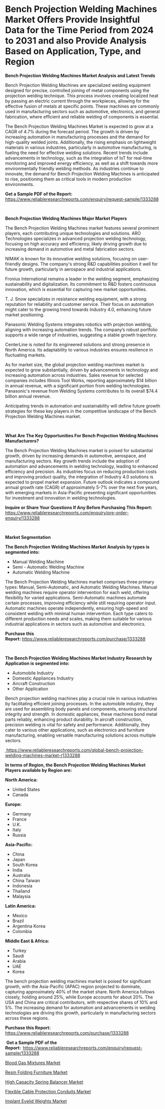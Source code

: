 <p><h1>Bench Projection Welding Machines Market Offers Provide Insightful Data for the Time Period from 2024 to 2031 and also Provide Analysis Based on Application, Type, and Region</h1></p><p><strong>Bench Projection Welding Machines Market Analysis and Latest Trends</strong></p>
<p><p>Bench Projection Welding Machines are specialized welding equipment designed for precise, controlled joining of metal components using the projection welding technique. This process involves creating localized heat by passing an electric current through the workpieces, allowing for the effective fusion of metals at specific points. These machines are commonly used in manufacturing sectors such as automotive, electronics, and general fabrication, where efficient and reliable welding of components is essential.</p><p>The Bench Projection Welding Machines Market is expected to grow at a CAGR of 4.7% during the forecast period. The growth is driven by increasing automation in manufacturing processes and the demand for high-quality welded joints. Additionally, the rising emphasis on lightweight materials in various industries, particularly in automotive manufacturing, is fueling the need for effective welding solutions. Recent trends include advancements in technology, such as the integration of IoT for real-time monitoring and improved energy efficiency, as well as a shift towards more environmentally friendly welding methods. As industries continue to innovate, the demand for Bench Projection Welding Machines is anticipated to rise, positioning them as critical tools in modern production environments.</p></p>
<p><strong>Get a Sample PDF of the Report:&nbsp;</strong> <a href="https://www.reliableresearchreports.com/enquiry/request-sample/1333288?utm_campaign=114&utm_medium=2&utm_source=Github&utm_content=ia&utm_term=27122024&utm_id=bench-projection-welding-machines">https://www.reliableresearchreports.com/enquiry/request-sample/1333288</a></p>
<p>&nbsp;</p>
<p><strong>Bench Projection Welding Machines Major Market Players</strong></p>
<p><p>The Bench Projection Welding Machines market features several prominent players, each contributing unique technologies and solutions. ARO Technologies specializes in advanced projection welding technology, focusing on high accuracy and efficiency, likely driving growth due to increasing demand in automotive and metal fabrication sectors. </p><p>NIMAK is known for its innovative welding solutions, focusing on user-friendly designs. The company's strong R&D capabilities position it well for future growth, particularly in aerospace and industrial applications. </p><p>Fronius International remains a leader in the welding segment, emphasizing sustainability and digitalization. Its commitment to R&D fosters continuous innovation, which is essential for capturing new market opportunities. </p><p>T. J. Snow specializes in resistance welding equipment, with a strong reputation for reliability and customer service. Their focus on automation might cater to the growing trend towards Industry 4.0, enhancing future market positioning.</p><p>Panasonic Welding Systems integrates robotics with projection welding, aligning with increasing automation trends. The company’s robust portfolio supports a wide range of industries, suggesting a stable growth trajectory.</p><p>CenterLine is noted for its engineered solutions and strong presence in North America. Its adaptability to various industries ensures resilience in fluctuating markets.</p><p>As for market size, the global projection welding machines market is expected to grow substantially, driven by advancements in technology and increasing automation across industries. Sales revenue for selected companies includes Illinois Tool Works, reporting approximately $14 billion in annual revenue, with a significant portion from welding technologies. Panasonic's revenue from Welding Systems contributes to its overall $74.4 billion annual revenue. </p><p>Anticipating trends in automation and sustainability will define future growth strategies for these key players in the competitive landscape of the Bench Projection Welding Machines market.</p></p>
<p>&nbsp;</p>
<p><strong>What Are The Key Opportunities For Bench Projection Welding Machines Manufacturers?</strong></p>
<p><p>The Bench Projection Welding Machines market is poised for substantial growth, driven by increasing demands in automotive, aerospace, and manufacturing sectors. Key growth trends include the adoption of automation and advancements in welding technology, leading to enhanced efficiency and precision. As industries focus on reducing production costs and improving product quality, the integration of Industry 4.0 solutions is expected to propel market expansion. Future outlook indicates a compound annual growth rate (CAGR) of approximately 5-7% over the next five years, with emerging markets in Asia-Pacific presenting significant opportunities for investment and innovation in welding technologies.</p></p>
<p><strong>Inquire or Share Your Questions If Any Before Purchasing This Report:</strong> <a href="https://www.reliableresearchreports.com/enquiry/pre-order-enquiry/1333288?utm_campaign=114&utm_medium=2&utm_source=Github&utm_content=ia&utm_term=27122024&utm_id=bench-projection-welding-machines">https://www.reliableresearchreports.com/enquiry/pre-order-enquiry/1333288</a></p>
<p>&nbsp;</p>
<p><strong>Market Segmentation</strong></p>
<p><strong>The Bench Projection Welding Machines Market Analysis by types is segmented into:</strong></p>
<p><ul><li>Manual Welding Machine</li><li>Semi - Automatic Welding Machine</li><li>Automatic Welding Machine</li></ul></p>
<p><p>The Bench Projection Welding Machines market comprises three primary types: Manual, Semi-Automatic, and Automatic Welding Machines. Manual welding machines require operator intervention for each weld, offering flexibility for varied applications. Semi-Automatic machines automate certain processes, improving efficiency while still requiring operator input. Automatic machines operate independently, ensuring high-speed and consistent welding with minimal human intervention. Each type caters to different production needs and scales, making them suitable for various industrial applications in sectors such as automotive and electronics.</p></p>
<p><strong>Purchase this Report:&nbsp;</strong><a href="https://www.reliableresearchreports.com/purchase/1333288?utm_campaign=114&utm_medium=2&utm_source=Github&utm_content=ia&utm_term=27122024&utm_id=bench-projection-welding-machines">https://www.reliableresearchreports.com/purchase/1333288</a></p>
<p>&nbsp;</p>
<p><strong>The Bench Projection Welding Machines Market Industry Research by Application is segmented into:</strong></p>
<p><ul><li>Automobile Industry</li><li>Domestic Appliances Industry</li><li>Aircraft Construction</li><li>Other Application</li></ul></p>
<p><p>Bench projection welding machines play a crucial role in various industries by facilitating efficient joining processes. In the automobile industry, they are used for assembling body panels and components, ensuring structural integrity and strength. In domestic appliances, these machines bond metal parts reliably, enhancing product durability. In aircraft construction, precision welding is vital for safety and performance. Additionally, they cater to various other applications, such as electronics and furniture manufacturing, enabling versatile manufacturing solutions across multiple sectors.</p></p>
<p><a href="https://www.reliableresearchreports.com/global-bench-projection-welding-machines-market-r1333288?utm_campaign=114&utm_medium=2&utm_source=Github&utm_content=ia&utm_term=27122024&utm_id=bench-projection-welding-machines">&nbsp;https://www.reliableresearchreports.com/global-bench-projection-welding-machines-market-r1333288</a></p>
<p><strong>In terms of Region, the Bench Projection Welding Machines Market Players available by Region are:</strong></p>
<p>
    <p> <strong> North America: </strong>
        <ul>
            <li>United States</li>
            <li>Canada</li>
        </ul>
        </p> 
    <p> <strong> Europe: </strong>
        <ul>
            <li>Germany</li>
            <li>France</li>
            <li>U.K.</li>
            <li>Italy</li>
            <li>Russia</li>
        </ul>
        </p> 
    <p> <strong> Asia-Pacific: </strong>
        <ul>
            <li>China</li>
            <li>Japan</li>
            <li>South Korea</li>
            <li>India</li>
            <li>Australia</li>
            <li>China Taiwan</li>
            <li>Indonesia</li>
            <li>Thailand</li>
            <li>Malaysia</li>
        </ul>
        </p> 
    <p> <strong> Latin America: </strong>
        <ul>
            <li>Mexico</li>
            <li>Brazil</li>
            <li>Argentina Korea</li>
            <li>Colombia</li>
        </ul>
        </p> 
    <p> <strong> Middle East & Africa: </strong>
        <ul>
            <li>Turkey</li>
            <li>Saudi</li>
            <li>Arabia</li>
            <li>UAE</li>
            <li>Korea</li>
        </ul>
    </p>
    </p>
<p><p>The bench projection welding machines market is poised for significant growth, with the Asia-Pacific (APAC) region projected to dominate, capturing approximately 40% of the market share. North America follows closely, holding around 25%, while Europe accounts for about 20%. The USA and China are critical contributors, with respective shares of 10% and 5%. The increasing demand for automation and advancements in welding technologies are driving this growth, particularly in manufacturing sectors across these regions.</p></p>
<p><strong>Purchase this Report: </strong><a href="https://www.reliableresearchreports.com/purchase/1333288?utm_campaign=114&utm_medium=2&utm_source=Github&utm_content=ia&utm_term=27122024&utm_id=bench-projection-welding-machines">https://www.reliableresearchreports.com/purchase/1333288</a></p>
<p>&nbsp;<strong>Get a Sample PDF of the Report:&nbsp;&nbsp;</strong><a href="https://www.reliableresearchreports.com/enquiry/request-sample/1333288?utm_campaign=114&utm_medium=2&utm_source=Github&utm_content=ia&utm_term=27122024&utm_id=bench-projection-welding-machines">https://www.reliableresearchreports.com/enquiry/request-sample/1333288</a></p>
<p><strong></strong></p>
<p><p><a href="https://github.com/alberthagorsuch/Market-Research-Report-List-1/blob/main/blood-gas-mixtures-market.md?utm_campaign=114&utm_medium=2&utm_source=Github&utm_content=ia&utm_term=27122024&utm_id=bench-projection-welding-machines">Blood Gas Mixtures Market</a></p><p><a href="https://github.com/MonroeBullock54/Market-Research-Report-List-1/blob/main/resin-folding-furniture-market.md?utm_campaign=114&utm_medium=2&utm_source=Github&utm_content=ia&utm_term=27122024&utm_id=bench-projection-welding-machines">Resin Folding Furniture Market</a></p><p><a href="https://github.com/donnettaletizia/Market-Research-Report-List-1/blob/main/high-capacity-spring-balancer-market.md?utm_campaign=114&utm_medium=2&utm_source=Github&utm_content=ia&utm_term=27122024&utm_id=bench-projection-welding-machines">High Capacity Spring Balancer Market</a></p><p><a href="https://github.com/shondapmbau/Market-Research-Report-List-1/blob/main/flexible-cable-protection-conduits-market.md?utm_campaign=114&utm_medium=2&utm_source=Github&utm_content=ia&utm_term=27122024&utm_id=bench-projection-welding-machines">Flexible Cable Protection Conduits Market</a></p><p><a href="https://github.com/skerretflossie9297/Market-Research-Report-List-1/blob/main/implant-eyelid-weights-market.md?utm_campaign=114&utm_medium=2&utm_source=Github&utm_content=ia&utm_term=27122024&utm_id=bench-projection-welding-machines">Implant Eyelid Weights Market</a></p></p>